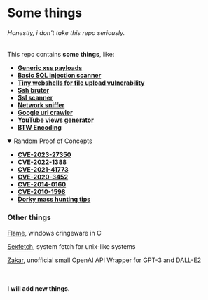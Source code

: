 # Some things
###### Honestly, i don't take this repo seriously.

This repo contains **some things**, like:

* **[Generic xss payloads](https://github.com/komodoooo/some-things/tree/main/xss)**
* **[Basic SQL injection scanner](https://github.com/komodoooo/some-things/tree/main/broski)**
* **[Tiny webshells for file upload vulnerability](https://github.com/komodoooo/some-things/tree/main/webshell)**
* **[Ssh bruter](https://github.com/komodoooo/some-things/tree/main/sexer)**
* **[Ssl scanner](https://github.com/komodoooo/some-things/tree/main/ssl-scan)**
* **[Network sniffer](https://github.com/komodoooo/some-things/tree/main/sniffer)**
* **[Google url crawler](https://github.com/komodoooo/some-things/tree/main/gugol)**
* **[YouTube views generator](https://github.com/komodoooo/some-things/tree/main/cade)**
* **[BTW Encoding](https://github.com/komodoooo/some-things/tree/main/btw)**

<details open>
  
<summary>Random Proof of Concepts</summary>

* **[CVE-2023-27350](https://gist.github.com/komodoooo/43f034a62486bf8051b5075ebf5eac32)**
* **[CVE-2022-1388](https://gist.github.com/komodoooo/77aca9410767e6d0063191c0bc7b27e9)**
* **[CVE-2021-41773](https://gist.github.com/komodoooo/6124615213e64ebe6170c709c1fad138)**
* **[CVE-2020-3452](https://gist.github.com/komodoooo/ca6ac04f43f14d32f69823d9cfba50c2)**
* **[CVE-2014-0160](https://gist.github.com/komodoooo/4f4b330ab727a5c63d834fcc7bdc433b)**
* **[CVE-2010-1598](https://gist.github.com/komodoooo/4b5d09e924418ea2654baee25905f851)**
* **[Dorky mass hunting tips](https://github.com/komodoooo/some-things/blob/main/generic-pocs.md)**

</details>

### Other things

[Flame](https://github.com/komodoooo/flame), windows cringeware in C

[Sexfetch](https://github.com/komodoooo/sexfetch), system fetch for unix-like systems

[Zakar](https://github.com/komodoooo/zakar), unofficial small OpenAI API Wrapper for GPT-3 and DALL-E2


<br><br>
**I will add new things.**

